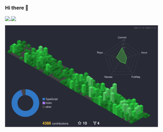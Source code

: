 ### Hi there 👋

<a href="https://github.com/mehatab">
  <img align="center" src="https://github-readme-stats.vercel.app/api?username=mehatab&theme=dracula&show_icons=true&count_private=true&include_all_commits=true" />
</a>

<a href="https://github.com/mehatab">
  <img align="center" src="https://github-readme-stats.vercel.app/api/top-langs/?username=mehatab&theme=dracula" />
</a>

![](./profile-3d-contrib/profile-custom-evergreen.svg)

<!--
**mehatab/mehatab** is a ✨ _special_ ✨ repository because its `README.md` (this file) appears on your GitHub profile.

Here are some ideas to get you started:

- 🔭 I’m currently working on ...
- 🌱 I’m currently learning ...
- 👯 I’m looking to collaborate on ...
- 🤔 I’m looking for help with ...
- 💬 Ask me about ...
- 📫 How to reach me: ...
- 😄 Pronouns: ...
- ⚡ Fun fact: ...
-->
